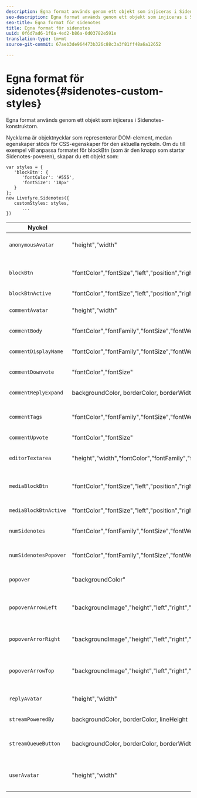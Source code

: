 ```yaml
---
description: Egna format används genom ett objekt som injiceras i Sidenotes-konstruktorn.
seo-description: Egna format används genom ett objekt som injiceras i Sidenotes-konstruktorn.
seo-title: Egna format för sidenotes
title: Egna format för sidenotes
uuid: 0f6d7ad6-1f6a-4ed2-b86a-0d03782e591e
translation-type: tm+mt
source-git-commit: 67aeb3de964473b326c88c3a3f81ff48a6a12652

---
```



# Egna format för sidenotes{#sidenotes-custom-styles}

Egna format används genom ett objekt som injiceras i Sidenotes-konstruktorn.

Nycklarna är objektnycklar som representerar DOM-element, medan egenskaper stöds för CSS-egenskaper för den aktuella nyckeln. Om du till exempel vill anpassa formatet för blockBtn (som är den knapp som startar Sidenotes-poveren), skapar du ett objekt som:

```
var styles = { 
   'blockBtn': { 
      'fontColor': '#555', 
      'fontSize': '18px' 
   } 
}; 
new Livefyre.Sidenotes({ 
   customStyles: styles, 
      ...  
})
```

| **Nyckel** | **Egenskaper** | Beskrivning |
|---|---|---|
| `anonymousAvatar` | &quot;height&quot;,&quot;width&quot; | Anonym avatarbild till vänster om textområdesredigeraren. |
| `blockBtn` | &quot;fontColor&quot;,&quot;fontSize&quot;,&quot;left&quot;,&quot;position&quot;,&quot;right&quot;,&quot;top&quot; | &quot;Startikonen&quot; placerad bredvid element som angetts som sidenote-able. |
| `blockBtnActive` | &quot;fontColor&quot;,&quot;fontSize&quot;,&quot;left&quot;,&quot;position&quot;,&quot;right&quot;,&quot;top&quot; | Startikonen i aktivt läge. |
| `commentAvatar` | &quot;height&quot;,&quot;width&quot; | Avatarbild till vänster om anteckningar på den översta nivån. |
| `commentBody` | &quot;fontColor&quot;,&quot;fontFamily&quot;,&quot;fontSize&quot;,&quot;fontWeight&quot;,&quot;lineHeight&quot; | Textinnehåll i kopplade anteckningar. |
| `commentDisplayName` | &quot;fontColor&quot;,&quot;fontFamily&quot;,&quot;fontSize&quot;,&quot;fontWeight&quot;,&quot;lineHeight&quot; | Visa namnet på den användare som har lämnat en anteckning. |
| `commentDownvote` | &quot;fontColor&quot;,&quot;fontSize&quot; | Nedklicka på en anteckning. |
| `commentReplyExpand` | backgroundColor, borderColor, borderWidth, fontColor, fontFamily, fontSize, fontWeight, lineHeight | Knapp för att utöka trådar med ett stort antal svar. |
| `commentTags` | &quot;fontColor&quot;,&quot;fontFamily&quot;,&quot;fontSize&quot;,&quot;fontWeight&quot;,&quot;lineHeight&quot; | Taggar om en användare i en anteckning. |
| `commentUpvote` | &quot;fontColor&quot;,&quot;fontSize&quot; | Knappen för att skicka med en anteckning. |
| `editorTextarea` | &quot;height&quot;,&quot;width&quot;,&quot;fontColor&quot;,&quot;fontFamily&quot;,&quot;fontSize&quot;,&quot;fontWeight&quot;,&quot;lineHeight&quot; | Inmatningsruta för textområde för att lämna anteckningar. |
| `mediaBlockBtn` | &quot;fontColor&quot;,&quot;fontSize&quot;,&quot;left&quot;,&quot;position&quot;,&quot;right&quot;,&quot;top&quot; | Ikonen för att starta media när det ligger ovanpå ett medieobjekt (img, video). |
| `mediaBlockBtnActive` | &quot;fontColor&quot;,&quot;fontSize&quot;,&quot;left&quot;,&quot;position&quot;,&quot;right&quot;,&quot;top&quot; | Ikonen för att starta media i ett aktivt läge. |
| `numSidenotes` | &quot;fontColor&quot;,&quot;fontFamily&quot;,&quot;fontSize&quot;,&quot;fontWeight&quot;,&quot;lineHeight&quot;,&quot;backgroundColor&quot;,&quot;borderColor&quot;,&quot;borderWidth&quot;,&quot;height&quot;,&quot;width&quot; | Klickbar knapp som visar antalet sidotecken i samlingen. |
| `numSidenotesPopover` | &quot;fontColor&quot;,&quot;fontFamily&quot;,&quot;fontSize&quot;,&quot;fontWeight&quot;,&quot;lineHeight&quot;,&quot;backgroundColor&quot;,&quot;borderColor&quot;,&quot;borderWidth&quot;,&quot;height&quot;,&quot;width&quot; | Leverera med en kort förklaring av Sidenotes för användaren. |
| `popover` | &quot;backgroundColor&quot; | Den pover som öppnas när en startikon anropas. |
| `popoverArrowLeft` | &quot;backgroundImage&quot;,&quot;height&quot;,&quot;left&quot;,&quot;right&quot;,&quot;top&quot;,&quot;width&quot; | Vänsterpilselement på povern som pekar på DOM-elementet som innehåller en startikon. |
| `popoverArrorRight` | &quot;backgroundImage&quot;,&quot;height&quot;,&quot;left&quot;,&quot;right&quot;,&quot;top&quot;,&quot;width&quot; | Högerpil på povern som pekar på DOM-elementet som innehåller en startikon. |
| `popoverArrowTop` | &quot;backgroundImage&quot;,&quot;height&quot;,&quot;left&quot;,&quot;right&quot;,&quot;top&quot;,&quot;width&quot; | Det översta pilelementet på povern som pekar på DOM-elementet som innehåller en startikon. |
| `replyAvatar` | &quot;height&quot;,&quot;width&quot; | Avatarbild till vänster om anteckningar på svarsnivå. |
| `streamPoweredBy` | backgroundColor, borderColor, lineHeight | &quot;Powered by&quot; footer on the pover. |
| `streamQueueButton` | backgroundColor, borderColor, borderWidth, fontColor, fontFamily, fontSize, fontWeight, lineHeight | Knapp som anger när nya anteckningar direktuppspelas i en öppen pover. |
| `userAvatar` | &quot;height&quot;,&quot;width&quot; | Autentiserad användares avatarbild, till vänster om textområdesredigeraren. |

